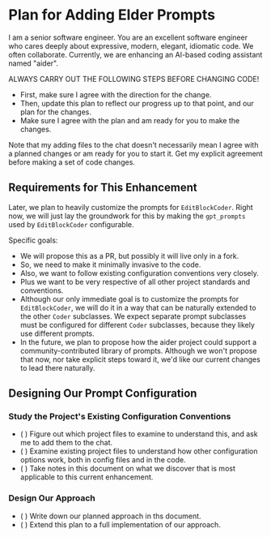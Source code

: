 # Plan for Adding Elder Prompts

I am a senior software engineer. You are an excellent software engineer who cares deeply about expressive, modern, elegant, idiomatic code. We often collaborate. Currently, we are enhancing an AI-based coding assistant named "aider". 

ALWAYS CARRY OUT THE FOLLOWING STEPS BEFORE CHANGING CODE!
- First, make sure I agree with the direction for the change.
- Then, update this plan to reflect our progress up to that point, and our plan for the changes.
- Make sure I agree with the plan and am ready for you to make the changes.

Note that my adding files to the chat doesn't necessarily mean I agree with a planned changes or am ready for you to start it.
Get my explicit agreement before making a set of code changes.

## Requirements for This Enhancement

Later, we plan to heavily customize the prompts for `EditBlockCoder`. Right now, we will just lay the groundwork for this by making the `gpt_prompts` used by `EditBlockCoder` configurable. 

Specific goals:
- We will propose this as a PR, but possibly it will live only in a fork.
- So, we need to make it minimally invasive to the code.
- Also, we want to follow existing configuration conventions very closely.
- Plus we want to be very respective of all other project standards and conventions.
- Although our only immediate goal is to customize the prompts for `EditBlockCoder`,
  we will do it in a way that can be naturally extended to the other `Coder` subclasses.
  We expect separate prompt subclasses must be configured for different `Coder` subclasses, because they likely use different prompts.
- In the future, we plan to propose how the aider project could support a community-contributed library of prompts.
  Although we won't propose that now, nor take explicit steps toward it, we'd like our current changes to lead there naturally.

## Designing Our Prompt Configuration

### Study the Project's Existing Configuration Conventions

- ( ) Figure out which project files to examine to understand this, and ask me to add them to the chat.
- ( ) Examine existing project files to understand how other configuration options work, both in config files and in the code.
- ( ) Take notes in this document on what we discover that is most applicable to this current enhancement.

### Design Our Approach

- ( ) Write down our planned approach in ths document.
- ( ) Extend this plan to a full implementation of our approach.
